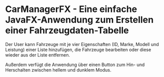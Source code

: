 # CarManagerFX - Eine einfache JavaFX-Anwendung zum Erstellen einer Fahrzeugdaten-Tabelle

<p>Der User kann Fahrzeuge mit je vier Eigenschaften (ID, Marke, Modell und Leistung)
einer Liste hinzufügen, die Fahrzeuge bearbeiten oder diese wieder aus der Liste entfernen.</p>
<p>Außerdem verfügt die Anwendung über einen Button zum Hin- und Herschalten zwischen hellem und dunklem Modus.</p>

